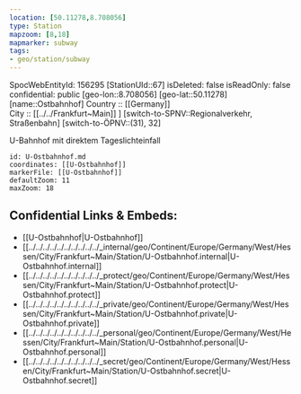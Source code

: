 ```yaml
---
location: [50.11278,8.708056] 
type: Station 
mapzoom: [8,18] 
mapmarker: subway 
tags:
- geo/station/subway
---
```

SpocWebEntityId: 156295
[StationUId::67] 
isDeleted: false
isReadOnly: false
confidential: public
[geo-lon::8.708056] 
[geo-lat::50.11278] 
[name::Ostbahnhof] 
Country :: [[Germany]]  
City :: [[../../Frankfurt~Main]] ] 
[switch-to-SPNV::Regionalverkehr, Straßenbahn] 
[switch-to-ÖPNV::(31), 32] 

U-Bahnhof mit direktem Tageslichteinfall

```leaflet
id: U-Ostbahnhof.md
coordinates: [[U-Ostbahnhof]] 
markerFile: [[U-Ostbahnhof]] 
defaultZoom: 11 
maxZoom: 18
```


## Confidential Links & Embeds: 
- [[U-Ostbahnhof|U-Ostbahnhof]] 
- [[../../../../../../../../../../_internal/geo/Continent/Europe/Germany/West/Hessen/City/Frankfurt~Main/Station/U-Ostbahnhof.internal|U-Ostbahnhof.internal]] 
- [[../../../../../../../../../../_protect/geo/Continent/Europe/Germany/West/Hessen/City/Frankfurt~Main/Station/U-Ostbahnhof.protect|U-Ostbahnhof.protect]] 
- [[../../../../../../../../../../_private/geo/Continent/Europe/Germany/West/Hessen/City/Frankfurt~Main/Station/U-Ostbahnhof.private|U-Ostbahnhof.private]] 
- [[../../../../../../../../../../_personal/geo/Continent/Europe/Germany/West/Hessen/City/Frankfurt~Main/Station/U-Ostbahnhof.personal|U-Ostbahnhof.personal]] 
- [[../../../../../../../../../../_secret/geo/Continent/Europe/Germany/West/Hessen/City/Frankfurt~Main/Station/U-Ostbahnhof.secret|U-Ostbahnhof.secret]] 
